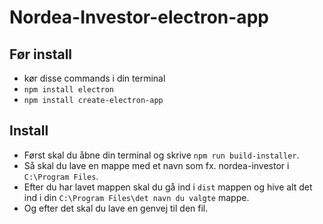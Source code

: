 # Nordea-Investor-electron-app

## Før install
 - kør disse commands i din terminal
 - `npm install electron`
 - `npm install create-electron-app`

## Install
 - Først skal du åbne din terminal og skrive `npm run build-installer`.
 - Så skal du lave en mappe med et navn som fx. nordea-investor i `C:\Program Files`.
 - Efter du har lavet mappen skal du gå ind i `dist` mappen og hive alt det ind i din `C:\Program Files\det navn du valgte` mappe.
 - Og efter det skal du lave en genvej til den fil.